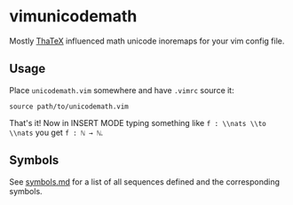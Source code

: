 # vimunicodemath

Mostly [ThaTeX] influenced math unicode inoremaps for your vim config file.

[ThaTeX]: https://github.com/tsouanas/thatex

## Usage

Place `unicodemath.vim` somewhere and have `.vimrc` source it:
```
source path/to/unicodemath.vim
```

That's it!  Now in INSERT MODE typing something like `f : \\nats \\to \\nats` you get `f : ℕ → ℕ`.

## Symbols

See [symbols.md](symbols.md) for a list of all sequences defined and the corresponding symbols.

